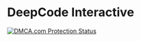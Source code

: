 # DeepCode Interactive

<a href="//www.dmca.com/Protection/Status.aspx?ID=f8b04ef3-b548-4ac6-a38c-0d83c2120626" title="DMCA.com Protection Status" class="dmca-badge"> <img src ="https://images.dmca.com/Badges/DMCA_badge_grn_60w.png?ID=f8b04ef3-b548-4ac6-a38c-0d83c2120626"  alt="DMCA.com Protection Status" /></a>

